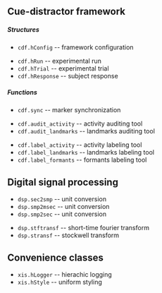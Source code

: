 Cue-distractor framework
------------------------

##### Structures

- `cdf.hConfig` -- framework configuration

<!-- -->

- `cdf.hRun` -- experimental run
- `cdf.hTrial` -- experimental trial
- `cdf.hResponse` -- subject response


##### Functions

- `cdf.sync` -- marker synchronization

<!-- -->

- `cdf.audit_activity` -- activity auditing tool
- `cdf.audit_landmarks` -- landmarks auditing tool

<!-- -->

- `cdf.label_activity` -- activity labeling tool
- `cdf.label_landmarks` -- landmarks labeling tool
- `cdf.label_formants` -- formants labeling tool

Digital signal processing
-------------------------

- `dsp.sec2smp` -- unit conversion
- `dsp.smp2msec` -- unit conversion
- `dsp.smp2sec` -- unit conversion

<!-- -->

- `dsp.stftransf` -- short-time fourier transform
- `dsp.stransf` -- stockwell transform

Convenience classes
-------------------

- `xis.hLogger` -- hierachic logging
- `xis.hStyle` -- uniform styling

